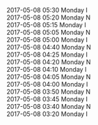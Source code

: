 2017-05-08 05:30 Monday  I  
2017-05-08 05:20 Monday  N  
2017-05-08 05:15 Monday  I  
2017-05-08 05:05 Monday  N  
2017-05-08 05:00 Monday  I  
2017-05-08 04:40 Monday  N  
2017-05-08 04:25 Monday  I  
2017-05-08 04:20 Monday  N  
2017-05-08 04:10 Monday  I  
2017-05-08 04:05 Monday  N  
2017-05-08 04:00 Monday  I  
2017-05-08 03:50 Monday  N  
2017-05-08 03:45 Monday  I  
2017-05-08 03:40 Monday  N  
2017-05-08 03:20 Monday  I  
